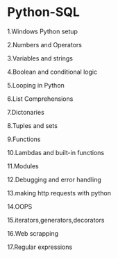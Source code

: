 # Python-SQL

1.Windows Python setup

2.Numbers and Operators

3.Variables and strings

4.Boolean and conditional logic

5.Looping in Python

6.List Comprehensions

7.Dictonaries

8.Tuples and sets

9.Functions 

10.Lambdas and built-in functions

11.Modules

12.Debugging and error handling

13.making http requests with python

14.OOPS

15.iterators,generators,decorators

16.Web scrapping

17.Regular expressions
